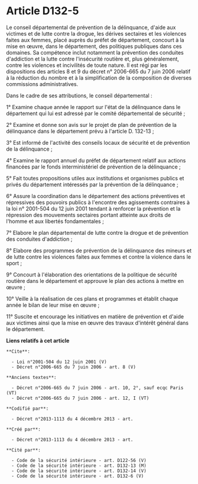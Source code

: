 # Article D132-5

Le conseil départemental de prévention de la délinquance, d'aide aux victimes et de lutte contre la drogue, les dérives
sectaires et les violences faites aux femmes, placé auprès du préfet de département, concourt à la mise en œuvre, dans le
département, des politiques publiques dans ces domaines. Sa compétence inclut notamment la prévention des conduites
d'addiction et la lutte contre l'insécurité routière et, plus généralement, contre les violences et incivilités de toute
nature. Il est régi par les dispositions des articles 8 et 9 du décret n° 2006-665 du 7 juin 2006 relatif à la réduction du
nombre et à la simplification de la composition de diverses commissions administratives. 

Dans le cadre de ses attributions, le conseil départemental : 

1° Examine chaque année le rapport sur l'état de la délinquance dans le département qui lui est adressé par le comité
départemental de sécurité ; 

2° Examine et donne son avis sur le projet de plan de prévention de la délinquance dans le département prévu à l'article D.
132-13 ; 

3° Est informé de l'activité des conseils locaux de sécurité et de prévention de la délinquance ; 

4° Examine le rapport annuel du préfet de département relatif aux actions financées par le fonds interministériel de
prévention de la délinquance ; 

5° Fait toutes propositions utiles aux institutions et organismes publics et privés du département intéressés par la
prévention de la délinquance ; 

6° Assure la coordination dans le département des actions préventives et répressives des pouvoirs publics à l'encontre des
agissements contraires à la loi n° 2001-504 du 12 juin 2001 tendant à renforcer la prévention et la répression des mouvements
sectaires portant atteinte aux droits de l'homme et aux libertés fondamentales ; 

7° Elabore le plan départemental de lutte contre la drogue et de prévention des conduites d'addiction ; 

8° Elabore des programmes de prévention de la délinquance des mineurs et de lutte contre les violences faites aux femmes et
contre la violence dans le sport ; 

9° Concourt à l'élaboration des orientations de la politique de sécurité routière dans le département et approuve le plan des
actions à mettre en œuvre ; 

10° Veille à la réalisation de ces plans et programmes et établit chaque année le bilan de leur mise en œuvre ; 

11° Suscite et encourage les initiatives en matière de prévention et d'aide aux victimes ainsi que la mise en œuvre des
travaux d'intérêt général dans le département.

**Liens relatifs à cet article**

	**Cite**:

	  - Loi n°2001-504 du 12 juin 2001 (V)
	  - Décret n°2006-665 du 7 juin 2006 - art. 8 (V)

	**Anciens textes**:

	  - Décret n°2006-665 du 7 juin 2006 - art. 10, 2°, sauf ecqc Paris (VT)
	  - Décret n°2006-665 du 7 juin 2006 - art. 12, I (VT)

	**Codifié par**:

	  - Décret n°2013-1113 du 4 décembre 2013 - art.

	**Créé par**:

	  - Décret n°2013-1113 du 4 décembre 2013 - art.

	**Cité par**:

	  - Code de la sécurité intérieure - art. D122-56 (V)
	  - Code de la sécurité intérieure - art. D132-13 (M)
	  - Code de la sécurité intérieure - art. D132-14 (V)
	  - Code de la sécurité intérieure - art. D132-6 (V)
